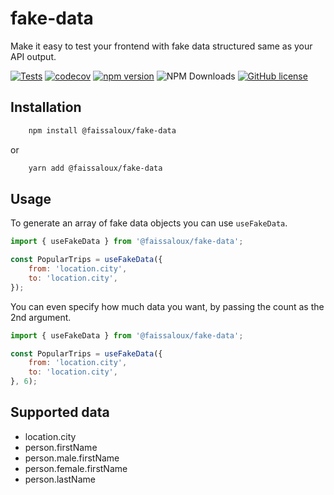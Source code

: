 # fake-data

Make it easy to test your frontend with fake data structured same as your API output.

[![Tests](https://github.com/faissaloux/fake-data/actions/workflows/test.yml/badge.svg)](https://github.com/faissaloux/fake-data/actions/workflows/test.yml) [![codecov](https://codecov.io/gh/faissaloux/fake-data/graph/badge.svg)](https://codecov.io/gh/faissaloux/fake-data) [![npm version](https://badge.fury.io/js/@faissaloux%2Ffake-data.svg)](https://badge.fury.io/js/@faissaloux%2Ffake-data) ![NPM Downloads](https://img.shields.io/npm/d18m/%40faissaloux%2Ffake-data) [![GitHub license](https://img.shields.io/badge/license-MIT-blue.svg)](https://github.com/faissaloux/fake-data/blob/main/LICENSE)

## Installation

```bash
    npm install @faissaloux/fake-data
```
or
```bash
    yarn add @faissaloux/fake-data
```

## Usage

To generate an array of fake data objects you can use `useFakeData`.
```js
import { useFakeData } from '@faissaloux/fake-data';

const PopularTrips = useFakeData({
    from: 'location.city',
    to: 'location.city',
});
```

You can even specify how much data you want, by passing the count as the 2nd argument.
```js
import { useFakeData } from '@faissaloux/fake-data';

const PopularTrips = useFakeData({
    from: 'location.city',
    to: 'location.city',
}, 6);
```

## Supported data
- location.city
- person.firstName
- person.male.firstName
- person.female.firstName
- person.lastName
